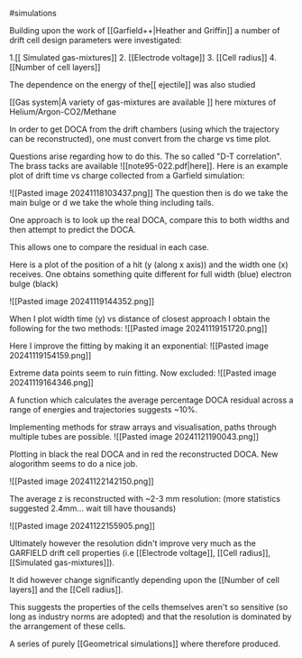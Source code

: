 #simulations

Building upon the work of [[Garfield++|Heather and Griffin]] a number of drift cell design parameters were investigated:

1.[[ Simulated gas-mixtures]]
2. [[Electrode voltage]]
3. [[Cell radius]]
4. [[Number of cell layers]]

The dependence on the energy of the[[ ejectile]] was also studied

[[Gas system|A variety of gas-mixtures are available ]] here mixtures of Helium/Argon-CO2/Methane

In order to get DOCA from the drift chambers (using which the trajectory can be reconstructed), one must convert from the charge vs time plot.

Questions arise regarding how to do this. The so called "D-T correlation". The brass tacks are available ![[note95-022.pdf|here]].
Here is an example plot of drift time vs charge collected from a Garfield simulation:

![[Pasted image 20241118103437.png]]
The question then is do we take the main bulge or d we take the whole thing including tails.

One approach is to look up the real DOCA, compare this to both widths and then attempt to predict the DOCA. 

This allows one to compare the residual in each case.

Here is a plot of the position of a hit (y (along x axis)) and the width one (x) receives. One obtains something quite different for full width (blue) electron bulge (black)

![[Pasted image 20241119144352.png]]


When I plot width time (y) vs distance of closest approach I obtain the following for the two methods:
![[Pasted image 20241119151720.png]]

Here I improve the fitting by making it an exponential: ![[Pasted image 20241119154159.png]]

Extreme data points seem to ruin fitting. Now excluded:
![[Pasted image 20241119164346.png]]

A function which calculates the average percentage DOCA residual across a range of energies and trajectories suggests ~10%.

Implementing methods for straw arrays and visualisation, paths through multiple tubes are possible.
![[Pasted image 20241121190043.png]]

Plotting in black the real DOCA and in red the reconstructed DOCA. New alogorithm seems to do a nice job.

![[Pasted image 20241122142150.png]]


The average z is reconstructed with ~2-3 mm resolution:  (more statistics suggested 2.4mm... wait till have thousands) 

![[Pasted image 20241122155905.png]]

Ultimately however the resolution didn't improve very much as the GARFIELD drift cell properties (i.e [[Electrode voltage]],  [[Cell radius]], [[Simulated gas-mixtures]]).

It did however change significantly depending upon the [[Number of cell layers]] and the [[Cell radius]].

This suggests the properties of the cells themselves aren't so sensitive (so long as industry norms are adopted) and that the resolution is dominated by the arrangement of these cells.

A series of purely [[Geometrical simulations]] where therefore produced.

